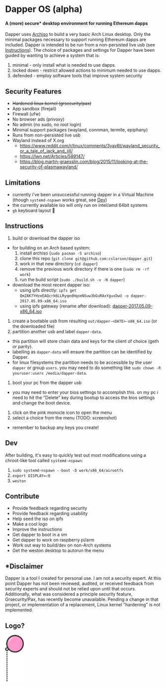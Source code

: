# Dapper OS (alpha)
#### A (more) secure* desktop environment for running Ethereum dapps
Dapper uses [Archiso](https://wiki.archlinux.org/index.php/archiso) to build a very basic Arch Linux desktop. Only the minimal packages necessary to support running Ethereum dapps are included. Dapper is intended to be run from a non-persisted live usb (see [Instructions](#instructions)). The choice of packages and settings for Dapper have been guided by wanting to achieve a system that is:

1. minimal - only install what is needed to use dapps.
1. locked down - restrict allowed actions to minimum needed to use dapps.
1. defended - employ software tools that improve system security

## Security Features
- ~~Hardened linux kernel (grsecurity/pax)~~
- App sandbox (firejail)
- Firewall (ufw)
- No browser ads (privoxy)
- No admin (no sudo, no root login)
- Minimal support packages (wayland, connman, termite, epiphany)
- Runs from non-persisted live usb
- Wayland instead of X.org
  - https://www.reddit.com/r/linux/comments/3yav6t/wayland_security_or_a_tale_of_jack_and_jill/
  - https://lwn.net/Articles/589147/
  - https://blog.martin-graesslin.com/blog/2015/11/looking-at-the-security-of-plasmawayland/

## Limitations
- currently i've been unsuccessful running dapper in a Virtual Machine (though `systemd-nspawn` works great, see [Dev](#dev))
- the currently available iso will only run on intel/amd 64bit systems
- `gb` keyboard layout :grimacing:

## Instructions
1. build or download the dapper iso
  - for building on an Arch based system:
    1. install archiso (`sudo pacman -S archiso`)
    1. clone this repo (`git clone git@github.com:cslarson/dapper.git`)
    1. work in that new directory (`cd dapper`)
    1. remove the previous work directory if there is one (`sudo rm -rf work`)
    1. run the build script (`sudo ./build.sh -v -N dapper`)
  - download the most recent dapper iso:
    - using ipfs directly: `ipfs get QmZAK7YHzeEAQcrk6LLRyqedHqoeNSuw3bGuRAxYguxDwU -o dapper-2017.05.09-x86_64.iso`
    - using ipfs gateway (rename after download): [dapper-2017.05.09-x86_64.iso](http://ipfs.io/ipfs/QmZAK7YHzeEAQcrk6LLRyqedHqoeNSuw3bGuRAxYguxDwU)
1. create a bootable usb from resulting `out/dapper-<DATE>-x86_64.iso` (or the downloaded file)
1. partition another usb and label `dapper-data`.
  - this partition will store chain data and keys for the client of choice (geth or parity).
  - labelling as `dapper-data` will ensure the partition can be identified by Dapper.
  - for linux filesystems the partition needs to be accessible by the user `dapper` or group `users`. you may need to do something like `sudo chown -R youruser:users /media/dapper-data`.
1. boot your pc from the dapper usb
  - you may need to enter your bios settings to accomplish this. on my pc i need to hit the "Delete" key during bootup to access the bios settings and change the boot device.
1. click on the pink monocle icon to open the menu
1. select a choice from the menu (TODO: screenshot)
  - remember to backup any keys you create!

## Dev
After building, it's easy to quickly test out most modifications using a chroot-like tool called `systemd-nspawn`:
1. `sudo systemd-nspawn --boot -D work/x86_64/airootfs`
1. `export DISPLAY=:0`
1. `weston`

## Contribute
  - Provide feedback regarding security
  - Provide feedback regarding usability
  - Help seed the iso on ipfs
  - Make a cool logo
  - Improve the instructions
  - Get dapper to boot in a vm
  - Get dapper to work on raspberry pi/arm
  - Work out way to build/dev on non-Arch systems
  - Get the weston desktop to autorun the menu

## \*Disclaimer
Dapper is a tool I created for personal use. I am not a security expert. At this point Dapper has not been reviewed, audited, or received feedback from security experts and should not be relied upon until that occurs. Additionally, what was considered a principle security feature, Grsecurity/Pax, has recently become unavailable. Pending a change in that project, or implementation of a replacement, Linux kernel "hardening" is not implemented.

## Logo?

<img src="https://raw.githubusercontent.com/cslarson/dapper/master/dapper.png" alt="Dapper OS" width="60"/>
